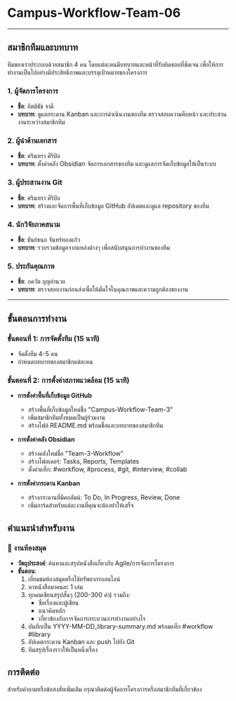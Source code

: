 # Campus-Workflow-Team-06

---

## สมาชิกทีมและบทบาท

ทีมของเราประกอบด้วยสมาชิก 4 คน โดยแต่ละคนมีบทบาทและหน้าที่รับผิดชอบที่ชัดเจน เพื่อให้การทำงานเป็นไปอย่างมีประสิทธิภาพและบรรลุเป้าหมายของโครงการ

### 1. **ผู้จัดการโครงการ**

- **ชื่อ**: กิตติธัช จาดี
- **บทบาท**: ดูแลกระดาน Kanban และการดำเนินงานของทีม ตรวจสอบความคืบหน้า และประสานงานระหว่างสมาชิกทีม

### 2. **ผู้นำด้านเอกสาร**

- **ชื่อ**: ศรินทรา ศิริป้อ
- **บทบาท**: ตั้งค่าคลัง Obsidian จัดการเอกสารของทีม และดูแลการจัดเก็บข้อมูลให้เป็นระบบ

### 3. **ผู้ประสานงาน Git**

- **ชื่อ**: ศรินทรา ศิริป้อ
- **บทบาท**: สร้างและจัดการพื้นที่เก็บข้อมูล GitHub อัปเดตและดูแล repository ของทีม

### 4. **นักวิจัยภาคสนาม**

- **ชื่อ**: ธันย์ชนก จันทร์ทองแก้ว
- **บทบาท**: รวบรวมข้อมูลจากแหล่งต่างๆ เพื่อสนับสนุนการทำงานของทีม

### 5. **ประกันคุณภาพ**

- **ชื่อ**: ภควัต บุญอำนวย
- **บทบาท**: ตรวจสอบงานก่อนส่งเพื่อให้มั่นใจในคุณภาพและความถูกต้องของงาน

---

## ขั้นตอนการทำงาน

### ขั้นตอนที่ 1: การจัดตั้งทีม (15 นาที)

- จัดตั้งทีม 4-5 คน
- กำหนดบทบาทของสมาชิกแต่ละคน

### ขั้นตอนที่ 2: การตั้งค่าสภาพแวดล้อม (15 นาที)

- **การตั้งค่าพื้นที่เก็บข้อมูล GitHub**

  - สร้างพื้นที่เก็บข้อมูลใหม่ชื่อ "Campus-Workflow-Team-3"
  - เพิ่มสมาชิกทีมทั้งหมดเป็นผู้ร่วมงาน
  - สร้างไฟล์ README.md พร้อมชื่อและบทบาทของสมาชิกทีม

- **การตั้งค่าคลัง Obsidian**

  - สร้างคลังใหม่ชื่อ "Team-3-Workflow"
  - สร้างโฟลเดอร์: Tasks, Reports, Templates
  - ตั้งค่าแท็ก: #workflow, #process, #git, #interview, #collab

- **การตั้งค่ากระดาน Kanban**
  - สร้างกระดานที่มีคอลัมน์: To Do, In Progress, Review, Done
  - เพิ่มการ์ดสำหรับแต่ละงานที่คุณจะต้องทำให้เสร็จ

## คำแนะนำสำหรับงาน

### 📖 งานห้องสมุด

- **วัตถุประสงค์**: ค้นหาและสรุปหนังสือเกี่ยวกับ Agile/การจัดการโครงการ
- **ขั้นตอน**:
  1. เยี่ยมชมห้องสมุดหรือใช้ทรัพยากรออนไลน์
  2. หาหนังสือมาคนละ 1 เล่ม
  3. ทุกคนเขียนสรุปสั้นๆ (200-300 คำ) รวมถึง:
     - ชื่อเรื่องและผู้เขียน
     - แนวคิดหลัก
     - เกี่ยวข้องกับการจัดการกระบวนการทำงานอย่างไร
  4. บันทึกเป็น YYYY-MM-DD_library-summary.md พร้อมแท็ก #workflow #library
  5. อัปเดตกระดาน Kanban และ push ไปยัง Git
  6. ทีมสรุปเรื่องราวให้เป็นหนึ่งเรื่อง

## การติดต่อ

สำหรับคำถามหรือข้อสงสัยเพิ่มเติม กรุณาติดต่อผู้จัดการโครงการหรือสมาชิกทีมที่เกี่ยวข้อง

